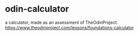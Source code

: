 # odin-calculator
a calculator, made as an assessment of TheOdinProject.
https://www.theodinproject.com/lessons/foundations-calculator
